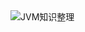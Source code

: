 <img src="D:/Strive/TrentLearningNotes/Notes/Image/JVM%E7%9F%A5%E8%AF%86%E6%95%B4%E7%90%86.png" alt="JVM知识整理"  />
